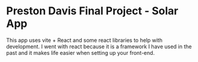 # Preston Davis Final Project - Solar App

This app uses vite + React and some react libraries to help with development. I went with react because it is a framework I have used in the past and it makes life easier when setting up your front-end.